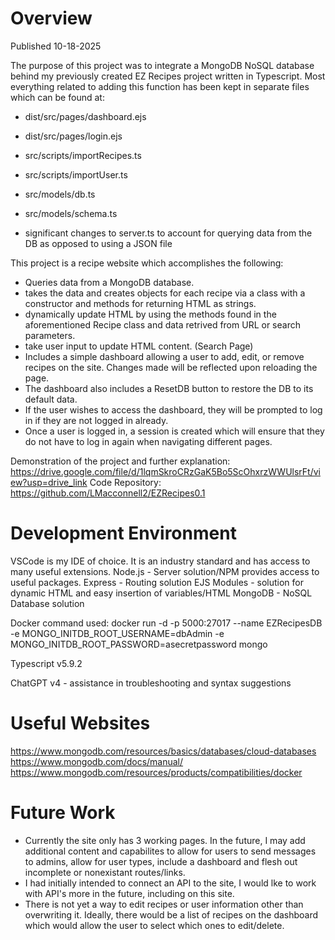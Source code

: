 # Overview

Published 10-18-2025

The purpose of this project was to integrate a MongoDB NoSQL database behind my previously created EZ Recipes project written in Typescript. Most everything related to adding this function has been kept in separate files which can be found at:

- dist/src/pages/dashboard.ejs
- dist/src/pages/login.ejs
- src/scripts/importRecipes.ts
- src/scripts/importUser.ts
- src/models/db.ts
- src/models/schema.ts

- significant changes to server.ts to account for querying data from the DB as opposed to using a JSON file


This project is a recipe website which accomplishes the following:
- Queries data from a MongoDB database.
- takes the data and creates objects for each recipe via a class with a constructor and methods for returning HTML as strings. 
- dynamically update HTML by using the methods found in the aforementioned Recipe class and data retrived from URL or search parameters.
- take user input to update HTML content. (Search Page)
- Includes a simple dashboard allowing a user to add, edit, or remove recipes on the site. Changes made will be reflected upon reloading the page.
- The dashboard also includes a ResetDB button to restore the DB to its default data.
- If the user wishes to access the dashboard, they will be prompted to log in if they are not logged in already. 
- Once a user is logged in, a session is created which will ensure that they do not have to log in again when navigating different pages.

Demonstration of the project and further explanation: https://drive.google.com/file/d/1lqmSkroCRzGaK5Bo5ScOhxrzWWUlsrFt/view?usp=drive_link 
Code Repository: https://github.com/LMacconnell2/EZRecipes0.1

# Development Environment

VSCode is my IDE of choice. It is an industry standard and has access to many useful extensions.
Node.js - Server solution/NPM provides access to useful packages.
Express - Routing solution
EJS Modules - solution for dynamic HTML and easy insertion of variables/HTML
MongoDB - NoSQL Database solution

Docker command used: 
docker run -d -p 5000:27017 --name EZRecipesDB -e MONGO_INITDB_ROOT_USERNAME=dbAdmin -e MONGO_INITDB_ROOT_PASSWORD=asecretpassword mongo

Typescript v5.9.2

ChatGPT v4 - assistance in troubleshooting and syntax suggestions

# Useful Websites

https://www.mongodb.com/resources/basics/databases/cloud-databases
https://www.mongodb.com/docs/manual/
https://www.mongodb.com/resources/products/compatibilities/docker


# Future Work

- Currently the site only has 3 working pages. In the future, I may add additional content and capabilites to allow for users to send messages to admins, allow for user types, include a dashboard and flesh out incomplete or nonexistant routes/links.
- I had initially intended to connect an API to the site, I would lke to work with API's more in the future, including on this site.
- There is not yet a way to edit recipes or user information other than overwriting it. Ideally, there would be a list of recipes on the dashboard which would allow the user to select which ones to edit/delete. 